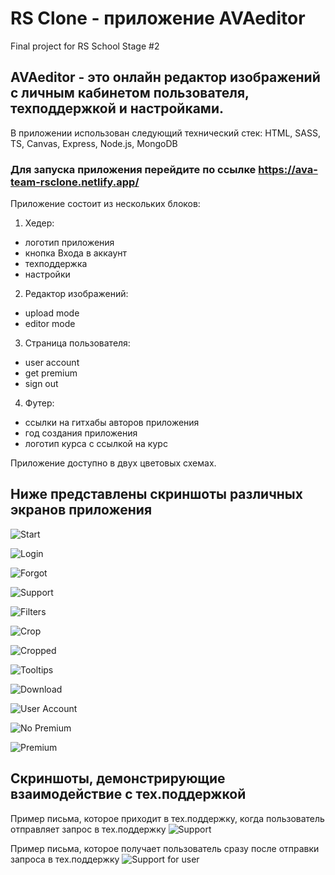 # RS Clone - приложение AVAeditor
Final project for RS School Stage #2

## AVAeditor - это онлайн редактор изображений с личным кабинетом пользователя, техподдержкой и настройками.
В приложении использован следующий технический стек: HTML, SASS, TS, Canvas, Express, Node.js, MongoDB

### Для запуска приложения перейдите по ссылке https://ava-team-rsclone.netlify.app/

Приложение состоит из нескольких блоков:
1) Хедер:
- логотип приложения
- кнопка Входа в аккаунт
- техподдержка
- настройки
2) Редактор изображений:
- upload mode
- editor mode
3) Страница пользователя:
- user account
- get premium
- sign out
4) Футер:
- ссылки на гитхабы авторов приложения
- год создания приложения
- логотип курса с ссылкой на курс

Приложение доступно в двух цветовых схемах.

Ниже представлены скриншоты различных экранов приложения
-
![Start](https://user-images.githubusercontent.com/99749026/221679813-3a2e02e7-0160-4d3f-9d0f-e79d87f5c12b.jpg)

![Login](https://user-images.githubusercontent.com/99749026/221679354-91d1c77c-4b42-4ca5-b4b3-45ee35b0ea8b.jpg)

![Forgot](https://user-images.githubusercontent.com/99749026/221679579-14aa0591-b1be-4e62-b338-bcf47ba13d6b.jpg)

![Support](https://user-images.githubusercontent.com/99749026/221679927-04a28325-2de3-4b3e-a67c-9bc747a69fe2.jpg)

![Filters](https://user-images.githubusercontent.com/99749026/221679902-abe99b06-4b3a-447f-b296-06e34bf96121.jpg)

![Crop](https://user-images.githubusercontent.com/99749026/221680016-4ea9836f-6ac7-47ca-959a-8f351349393a.jpg)

![Cropped](https://user-images.githubusercontent.com/99749026/221680029-adca5ab3-847d-4ab0-a646-56ebfffd66c5.jpg)

![Tooltips](https://user-images.githubusercontent.com/99749026/221680181-dac66625-9cf7-4a66-9e66-c446272b1cce.jpg)

![Download](https://user-images.githubusercontent.com/99749026/221680075-3b315a0e-6e16-4623-bbdb-724f0e7ab6eb.jpg)

![User Account](https://user-images.githubusercontent.com/99749026/221680112-8588eff7-2e24-4447-89cf-4fac0bb5125c.jpg)

![No Premium](https://user-images.githubusercontent.com/99749026/221680101-dae41a20-bbc1-487d-8f34-4f76915c73e9.jpg)

![Premium](https://user-images.githubusercontent.com/99749026/221680127-f29753f7-6232-419d-9fcd-562ecd9be3f5.jpg)

Скриншоты, демонстрирующие взаимодействие с тех.поддержкой
-
Пример письма, которое приходит в тех.поддержку, когда пользователь отправляет запрос в тех.поддержку
![Support](https://user-images.githubusercontent.com/99749026/221680597-e4cffc32-b249-4659-9756-a4ad7ef734ea.png)

Пример письма, которое получает пользователь сразу после отправки запроса в тех.поддержку
![Support for user](https://user-images.githubusercontent.com/99749026/221681437-182a13ff-0fcd-460a-a57c-8d986ffdbac1.jpg)

